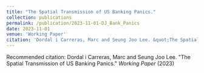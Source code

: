 ```yaml
---
title: "The Spatial Transmission of US Banking Panics."
collection: publications
permalink: /publication/2023-11-01-DJ_Bank_Panics
date: 2023-11-01
venue: 'Working Paper'
citation: 'Dordal i Carreras, Marc and Seung Joo Lee. &quot;The Spatial Transmission of US Banking Panics.&quot;  <i>Working Paper</i> (2023) '
---
```

Recommended citation: Dordal i Carreras, Marc and Seung Joo Lee. "The Spatial Transmission of US Banking Panics."  <i>Working Paper</i> (2023) 